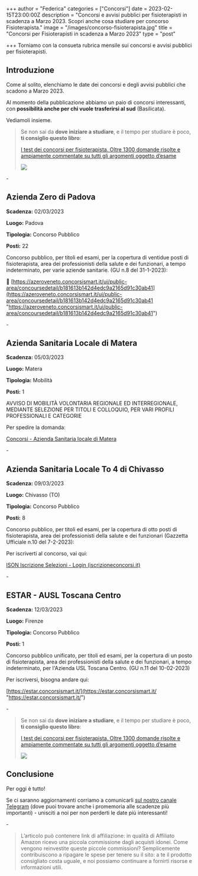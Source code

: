 +++
author = "Federica"
categories = ["Concorsi"]
date = 2023-02-15T23:00:00Z
description = "Concorsi e avvisi pubblici per fisioterapisti in scadenza a Marzo 2023. Scopri anche cosa studiare per concorso Fisioterapista."
image = "/images/concorso-fisioterapista.jpg"
title = "Concorsi per Fisioterapisti in scadenza a Marzo 2023"
type = "post"

+++
Torniamo con la consueta rubrica mensile sui concorsi e avvisi pubblici per fisioterapisti.

## Introduzione

Come al solito, elenchiamo le date dei concorsi e degli avvisi pubblici che scadono a Marzo 2023.

Al momento della pubblicazione abbiamo un paio di concorsi interessanti, con **possibilità anche per chi vuole trasferirsi al sud** (Basilicata).

Vediamoli insieme.

> Se non sai da **dove iniziare a studiare**, e il tempo per studiare è poco, **ti consiglio questo libro**:
>
> [I test dei concorsi per fisioterapista. Oltre 1300 domande risolte e ampiamente commentate su tutti gli argomenti oggetto d’esame](https://amzn.to/3WC4uhm "I test dei concorsi per fisioterapista. Oltre 1300 domande risolte e ampiamente commentate su tutti gli argomenti oggetto d'esame | Amazon.it")
>
> [![](https://m.media-amazon.com/images/I/515d1RkXr1L._SX352_BO1,204,203,200_.jpg)](https://amzn.to/3kDOehJ "I test dei concorsi per fisioterapista. Oltre 1300 domande risolte e ampiamente commentate su tutti gli argomenti oggetto d'esame")

\-

## Azienda Zero di Padova

**Scadenza:** 02/03/2023

**Luogo:** Padova

**Tipologia:** Concorso Pubblico

**Posti:** 22

Concorso pubblico, per titoli ed esami, per la copertura di ventidue posti di fisioterapista, area dei professionisti della salute e dei funzionari, a tempo indeterminato, per varie aziende sanitarie. (GU n.8 del 31-1-2023):

📲 [https://azeroveneto.concorsismart.it/ui/public-area/concoursedetail/b181613b142d4edc9a2165d91c30ab41](https://azeroveneto.concorsismart.it/ui/public-area/concoursedetail/b181613b142d4edc9a2165d91c30ab41 "https://azeroveneto.concorsismart.it/ui/public-area/concoursedetail/b181613b142d4edc9a2165d91c30ab41")

\-

## Azienda Sanitaria Locale di Matera

**Scadenza:** 05/03/2023

**Luogo:** Matera

**Tipologia:** Mobilità

**Posti:** 1

AVVISO DI MOBILITÀ VOLONTARIA REGIONALE ED INTERREGIONALE, MEDIANTE SELEZIONE PER TITOLI E COLLOQUIO, PER VARI PROFILI PROFESSIONALI E CATEGORIE

Per spedire la domanda:

[Concorsi - Azienda Sanitaria locale di Matera](https://asmbasilicata.selezionieconcorsi.it/)

\-

## Azienda Sanitaria Locale To 4 di Chivasso

**Scadenza:** 09/03/2023

**Luogo:** Chivasso (TO)

**Tipologia:** Concorso Pubblico

**Posti:** 8

Concorso pubblico, per titoli ed esami, per la copertura di otto posti di fisioterapista, area dei professionisti della salute e dei funzionari (Gazzetta Ufficiale n.10 del 7-2-2023):

Per iscriverti al concorso, vai qui:

[ISON Iscrizione Selezioni - Login (iscrizioneconcorsi.it)](https://aslto4.iscrizioneconcorsi.it/)

\-

## ESTAR - AUSL Toscana Centro

**Scadenza:** 12/03/2023

**Luogo:** Firenze

**Tipologia:** Concorso Pubblico

**Posti:** 1

Concorso pubblico unificato, per titoli ed esami, per la copertura di un posto di fisioterapista, area dei professionisti della salute e dei funzionari, a tempo indeterminato, per l'Azienda USL Toscana Centro. (GU n.11 del 10-02-2023)

Per iscriversi, bisogna andare qui:

[https://estar.concorsismart.it/](https://estar.concorsismart.it/ "https://estar.concorsismart.it/")

\-

> Se non sai da **dove iniziare a studiare**, e il tempo per studiare è poco, **ti consiglio questo libro**:
>
> [I test dei concorsi per fisioterapista. Oltre 1300 domande risolte e ampiamente commentate su tutti gli argomenti oggetto d’esame](https://amzn.to/3WC4uhm "I test dei concorsi per fisioterapista. Oltre 1300 domande risolte e ampiamente commentate su tutti gli argomenti oggetto d'esame | Amazon.it")
>
> [![](https://m.media-amazon.com/images/I/515d1RkXr1L._SX352_BO1,204,203,200_.jpg)](https://amzn.to/3kDOehJ "I test dei concorsi per fisioterapista. Oltre 1300 domande risolte e ampiamente commentate su tutti gli argomenti oggetto d'esame")

## Conclusione

Per oggi è tutto!

Se ci saranno aggiornamenti corriamo a comunicarli [sul nostro canale Telegram](https://t.me/fisioterapisti_official "Fisioterapisti") (dove puoi trovare anche i promemoria alle scadenze più importanti) - unisciti a noi per non perderti le date più interessanti!

\-

> L’articolo può contenere link di affiliazione: in qualità di Affiliato Amazon ricevo una piccola commissione dagli acquisti idonei. Come vengono reinvestite queste piccole commissioni? Semplicemente contribuiscono a ripagare le spese per tenere su il sito: a te il prodotto consigliato costa uguale, e noi possiamo continuare a fornirti risorse e informazioni utili.